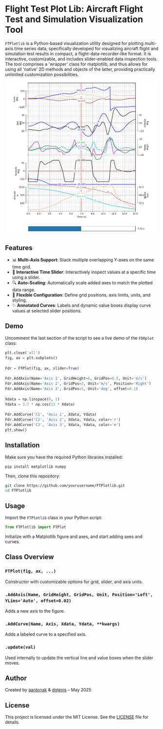 # Flight Test Plot Lib: Aircraft Flight Test and Simulation Visualization Tool

`FTPlotlib` is a Python-based visualization utility designed for plotting multi-axis time series data, specifically developed for visualizing aircraft flight and simulation test results in compact, a flight-data-recorder-like format. It is interactive, customizable, and includes slider-enabled data inspection tools. The tool comprises a 'wrapper' class for matplotlib, and thus allows for using all 'native' 2D methods and objects of the latter, providing practically unlimited customization possibilities.

![Example Plot w/ Slider](images/FlightTestPlotExample.png)

## Features

- 📊 **Multi-Axis Support**: Stack multiple overlapping Y-axes on the same time grid.
- 🎯 **Interactive Time Slider**: Interactively inspect values at a specific time using a slider.
- 🔍 **Auto-Scaling**: Automatically scale added axes to match the plotted data range.
- 🧰 **Flexible Configuration**: Define grid positions, axis limits, units, and styling.
- ✨ **Annotated Curves**: Labels and dynamic value boxes display curve values at selected slider positions.

## Demo

Uncomment the last section of the script to see a live demo of the `FDRplot` class:

```python
plt.close('all')
fig, ax = plt.subplots()

Fdr = FTPlot(fig, ax, slider=True)

Fdr.AddAxis(Name='Axis 1', GridHeight=6, GridPos=0.5, Unit='m/s')
Fdr.AddAxis(Name='Axis 2', GridPos=3, Unit='m/s', Position='Right')
Fdr.AddAxis(Name='Axis 3', GridPos=5, Unit='deg', offset=0.1)

Xdata = np.linspace(0, 1)
Ydata = 3.7 * np.cos(13 * Xdata)

Fdr.AddCurve('C1', 'Axis 1', Xdata, Ydata)
Fdr.AddCurve('C2', 'Axis 2', Xdata, Ydata, color='r')
Fdr.AddCurve('C3', 'Axis 3', Xdata, Ydata, color='m')
plt.show()
```

## Installation

Make sure you have the required Python libraries installed:

```bash
pip install matplotlib numpy
```

Then, clone this repository:

```bash
git clone https://github.com/yourusername/FTPlotlib.git
cd FTPlotlib
```

## Usage

Import the `FTPlotlib` class in your Python script:

```python
from FTPlotlib import FTPlot
```

Initialize with a Matplotlib figure and axes, and start adding axes and curves.

## Class Overview

### `FTPlot(fig, ax, ...)`
Constructor with customizable options for grid, slider, and axis units.

### `.AddAxis(Name, GridHeight, GridPos, Unit, Position='Left', YLims='Auto', offset=0.02)`
Adds a new axis to the figure.

### `.AddCurve(Name, Axis, Xdata, Ydata, **kwargs)`
Adds a labeled curve to a specified axis.

### `.update(val)`
Used internally to update the vertical line and value boxes when the slider moves.

## Author

Created by [aantonak](https://github.com/yourusername) & [dglenis](https://github.com/dimitris-glenis) – May 2025

## License

This project is licensed under the MIT License. See the [LICENSE](LICENSE) file for details.
